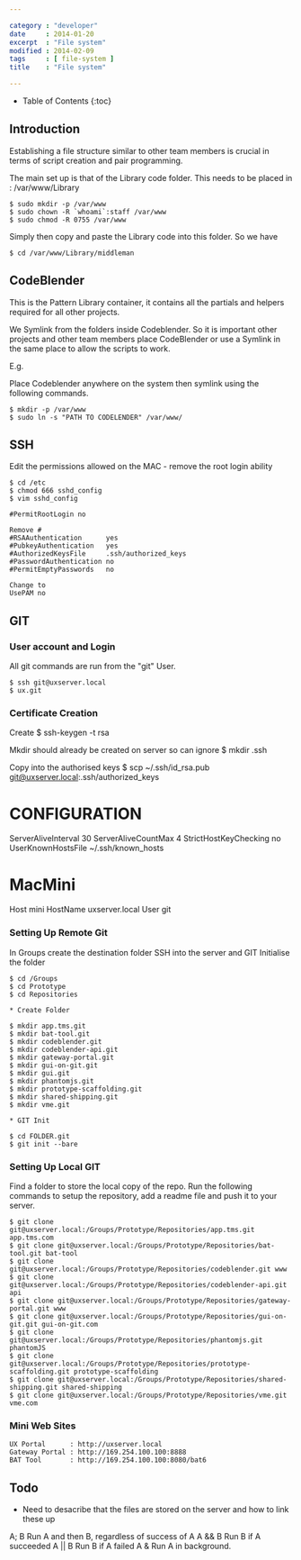 ```yaml
---

category : "developer"
date     : 2014-01-20
excerpt  : "File system"
modified : 2014-02-09
tags     : [ file-system ]
title    : "File system"

---
```


* Table of Contents
{:toc}

## Introduction

Establishing a file structure similar to other team members is crucial in terms
of script creation and pair programming.

The main set up is that of the Library code folder.
This needs to be placed in : /var/www/Library

    $ sudo mkdir -p /var/www
    $ sudo chown -R `whoami`:staff /var/www
    $ sudo chmod -R 0755 /var/www

Simply then copy and paste the Library code into this folder. So we have

    $ cd /var/www/Library/middleman

## CodeBlender

This is the Pattern Library container, it contains all the partials and helpers
required for all other projects.

We Symlink from the folders inside Codeblender. So it is important other projects
and other team members place CodeBlender or use a Symlink in the same place to
allow the scripts to work.

E.g.

Place Codeblender anywhere on the system then symlink using the following commands.

    $ mkdir -p /var/www
    $ sudo ln -s "PATH TO CODELENDER" /var/www/

## SSH

Edit the permissions allowed on the MAC - remove the root login ability

    $ cd /etc
    $ chmod 666 sshd_config
    $ vim sshd_config

    #PermitRootLogin no

    Remove #
    #RSAAuthentication      yes
    #PubkeyAuthentication   yes
    #AuthorizedKeysFile     .ssh/authorized_keys
    #PasswordAuthentication no
    #PermitEmptyPasswords   no

    Change to
    UsePAM no

## GIT

### User account and Login

All git commands are run from the "git" User.

    $ ssh git@uxserver.local
    $ ux.git

### Certificate Creation

Create
    $ ssh-keygen -t rsa

Mkdir should already be created on server so can ignore
    $ mkdir .ssh

Copy into the authorised keys
    $ scp ~/.ssh/id\_rsa.pub git@uxserver.local:.ssh/authorized\_keys

# CONFIGURATION
ServerAliveInterval   30
ServerAliveCountMax   4
StrictHostKeyChecking no
UserKnownHostsFile    ~/.ssh/known_hosts

# MacMini
Host mini
    HostName    uxserver.local
    User        git

### Setting Up Remote Git

In Groups create the destination folder
SSH into the server and GIT Initialise the folder

    $ cd /Groups
    $ cd Prototype
    $ cd Repositories

    * Create Folder

    $ mkdir app.tms.git
    $ mkdir bat-tool.git
    $ mkdir codeblender.git
    $ mkdir codeblender-api.git
    $ mkdir gateway-portal.git
    $ mkdir gui-on-git.git
    $ mkdir gui.git
    $ mkdir phantomjs.git
    $ mkdir prototype-scaffolding.git
    $ mkdir shared-shipping.git
    $ mkdir vme.git

    * GIT Init

    $ cd FOLDER.git
    $ git init --bare

### Setting Up Local GIT

Find a folder to store the local copy of the repo. Run the following commands
to setup the repository, add a readme file and push it to your server.

    $ git clone git@uxserver.local:/Groups/Prototype/Repositories/app.tms.git app.tms.com
    $ git clone git@uxserver.local:/Groups/Prototype/Repositories/bat-tool.git bat-tool
    $ git clone git@uxserver.local:/Groups/Prototype/Repositories/codeblender.git www
    $ git clone git@uxserver.local:/Groups/Prototype/Repositories/codeblender-api.git api
    $ git clone git@uxserver.local:/Groups/Prototype/Repositories/gateway-portal.git www
    $ git clone git@uxserver.local:/Groups/Prototype/Repositories/gui-on-git.git gui-on-git.com
    $ git clone git@uxserver.local:/Groups/Prototype/Repositories/phantomjs.git phantomJS
    $ git clone git@uxserver.local:/Groups/Prototype/Repositories/prototype-scaffolding.git prototype-scaffolding
    $ git clone git@uxserver.local:/Groups/Prototype/Repositories/shared-shipping.git shared-shipping
    $ git clone git@uxserver.local:/Groups/Prototype/Repositories/vme.git vme.com

### Mini Web Sites

    UX Portal      : http://uxserver.local
    Gateway Portal : http://169.254.100.100:8888
    BAT Tool       : http://169.254.100.100:8080/bat6

## Todo
* Need to desacribe that the files are stored on the server and how to link these up

A; B    Run A and then B, regardless of success of A
A && B  Run B if A succeeded
A || B  Run B if A failed
A &     Run A in background.
